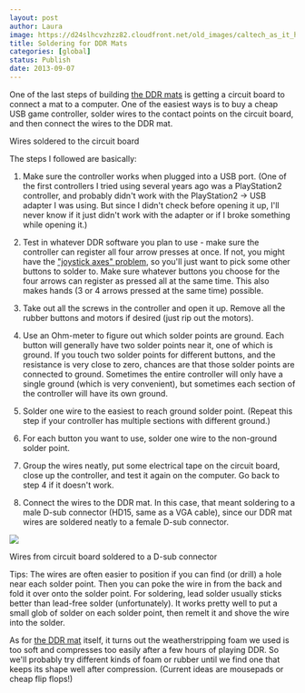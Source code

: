 ```yaml
---
layout: post
author: Laura
image: https://d24slhcvzhzz82.cloudfront.net/old_images/caltech_as_it_happens/6a0105349b8251970b019aff1e3320970d.jpg
title: Soldering for DDR Mats 
categories: [global]
status: Publish
date: 2013-09-07
---
```


One of the last steps of building [the DDR mats](https://caltech.typepad.com/caltech_as_it_happens/2013/08/first-ddr-mat-almost-done.html) is getting a circuit board to connect a mat to a computer. One of the easiest ways is to buy a cheap USB game controller, solder wires to the contact points on the circuit board, and then connect the wires to the DDR mat.

Wires soldered to the circuit board

The steps I followed are basically:

1. Make sure the controller works when plugged into a USB port. (One of the first controllers I tried using several years ago was a PlayStation2 controller, and probably didn't work with the PlayStation2 -&gt; USB adapter I was using. But since I didn't check before opening it up, I'll never know if it just didn't work with the adapter or if I broke something while opening it.)
2. Test in whatever DDR software you plan to use - make sure the controller can register all four arrow presses at once. If not, you might have the ["joystick axes" problem](https://www.stepmania.com/wiki/Joystick_Axes_Problem), so you'll just want to pick some other buttons to solder to. Make sure whatever buttons you choose for the four arrows can register as pressed all at the same time. This also makes hands (3 or 4 arrows pressed at the same time) possible.

3. Take out all the screws in the controller and open it up. Remove all the rubber buttons and motors if desired (just rip out the motors). 
4. Use an Ohm-meter to figure out which solder points are ground. Each button will generally have two solder points near it, one of which is ground. If you touch two solder points for different buttons, and the resistance is very close to zero, chances are that those solder points are connected to ground. Sometimes the entire controller will only have a single ground (which is very convenient), but sometimes each section of the controller will have its own ground.

5. Solder one wire to the easiest to reach ground solder point. (Repeat this step if your controller has multiple sections with different ground.)
6. For each button you want to use, solder one wire to the non-ground solder point.

7. Group the wires neatly, put some electrical tape on the circuit board, close up the controller, and test it again on the computer. Go back to step 4 if it doesn't work.

8. Connect the wires to the DDR mat. In this case, that meant soldering to a male D-sub connector (HD15, same as a VGA cable), since our DDR mat wires are soldered neatly to a female D-sub connector.


![](https://d24slhcvzhzz82.cloudfront.net/old_images/caltech_as_it_happens/6a0105349b8251970b019aff1db351970b.jpg)

Wires from circuit board soldered to a D-sub connector

Tips: The wires are often easier to position if you can find (or drill) a hole near each solder point. Then you can poke the wire in from the back and fold it over onto the solder point. For soldering, lead solder usually sticks better than lead-free solder (unfortunately). It works pretty well to put a small glob of solder on each solder point, then remelt it and shove the wire into the solder.

As for [the DDR mat](https://caltech.typepad.com/caltech_as_it_happens/2013/08/ddr-mat-diagnostics.html) itself, it turns out the weatherstripping foam we used is too soft and compresses too easily after a few hours of playing DDR. So we'll probably try different kinds of foam or rubber until we find one that keeps its shape well after compression. (Current ideas are mousepads or cheap flip flops!)
